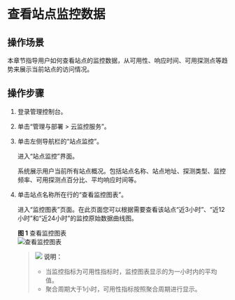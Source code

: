 # 查看站点监控数据<a name="zh-cn_topic_0090341311"></a>

## 操作场景<a name="section4294748124510"></a>

本章节指导用户如何查看站点的监控数据，从可用性、响应时间、可用探测点等趋势来展示当前站点的访问情况。

## 操作步骤<a name="section14146185815419"></a>

1.  登录管理控制台。
2.  单击“管理与部署 \> 云监控服务”。
3.  单击左侧导航栏的“站点监控”。

    进入“站点监控”界面。

    系统展示用户当前所有站点概况。包括站点名称、站点地址、探测类型、监控频率、可用探测点百分比、平均响应时间等。

4.  单击站点名称所在行的“查看监控图表”。

    进入“监控图表”页面。在此页面您可以根据需要查看该站点“近3小时”、“近12小时”和“近24小时”的监控原始数据曲线图。

    **图 1**  查看监控图表<a name="fig81645359013"></a>  
    ![](figures/查看监控图表.png "查看监控图表")

    >![](public_sys-resources/icon-note.gif) **说明：**   
    >-   当监控指标为可用性指标时，监控图表显示的为一小时内的平均值。  
    >-   聚合周期大于1小时，可用性指标按照聚合周期进行显示。  


